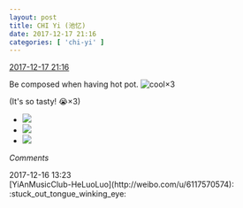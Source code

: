 ```yaml
---
layout: post
title: CHI Yi (池忆)
date: 2017-12-17 21:16
categories: [ 'chi-yi' ]
---
```


<div class="weibo-info">
  <a href="https://weibo.com/6117581836/FA6FccCH6">2017-12-17 21:16</a>
</div>

Be composed when having hot pot. ![cool](https://img.t.sinajs.cn/t4/appstyle/expression/ext/normal/8a/pcmoren_cool2017_org.png)×3

(It's so tasty! :sob:×3)

<!-- more -->

<ul class="weibo-pic-list-1">
  <li class="weibo-pic">
    <a href="https://wx2.sinaimg.cn/mw690/006G0KuMly1fmk2rhn0khj30qo0zkthk.jpg"><img src="http://wx2.sinaimg.cn/thumb150/006G0KuMly1fmk2rhn0khj30qo0zkthk.jpg" /></a>
  </li>
  <li class="weibo-pic">
    <a href="https://wx2.sinaimg.cn/mw690/006G0KuMly1fmk2rib8p4j30qo0zk12a.jpg"><img src="http://wx2.sinaimg.cn/thumb150/006G0KuMly1fmk2rib8p4j30qo0zk12a.jpg" /></a>
  </li>
  <li class="weibo-pic">
    <a href="https://wx1.sinaimg.cn/mw690/006G0KuMly1fmk2rizx2aj30qo0zkguh.jpg"><img src="http://wx1.sinaimg.cn/thumb150/006G0KuMly1fmk2rizx2aj30qo0zkguh.jpg" /></a>
  </li>
</ul>

*Comments*

<div class="weibo-info">2017-12-16 13:23</div>
[YiAnMusicClub-HeLuoLuo](http://weibo.com/u/6117570574): :stuck_out_tongue_winking_eye:
